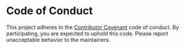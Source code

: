 # Code of Conduct

This project adheres to the [Contributor Covenant](https://www.contributor-covenant.org/version/2/1/code_of_conduct/) code of conduct.
By participating, you are expected to uphold this code. Please report unacceptable behavior to the maintainers.
